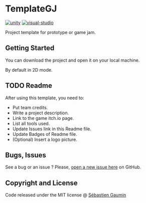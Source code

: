 # TemplateGJ
[![unity](https://img.shields.io/badge/unity-2019.4.11f1-blue)](https://unity3d.com/fr/get-unity/download)
[![visual-studio](https://img.shields.io/badge/visualstudio-2019-purple)](https://visualstudio.microsoft.com/fr/vs/)

Project template for prototype or game jam.

## Getting Started
You can download the project and open it on your local machine.

By default in 2D mode.

## TODO Readme
After using this template, you need to:
- Put team credits.
- Write a project description.
- Link to the game itch.io page.
- List all tools used.
- Update Issues link in this Readme file.
- Update Badges of Readme file. 
- (Optional) Insert a logo picture.

## Bugs, Issues
See a bug or an issue ? Please, [open a new issue here](https://github.com/sgaumin/TemplateGJ/issues) on GitHub.

## Copyright and License
Code released under the MIT license @ [Sébastien Gaumin](https://github.com/sgaumin)
